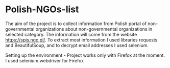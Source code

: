 # Polish-NGOs-list
The aim of the project is to collect information from Polish portal of non-governmental organizations about non-governmental organizations in selected category. 
The information will come from the website https://spis.ngo.pl/. 
To extract most information I used libraries requests and BeautifulSoup, and to decrypt email addresses I used selenium.

Setting up the environment - Project works only with Firefox at the moment. 
I used selenium.webdriver for Firefox
